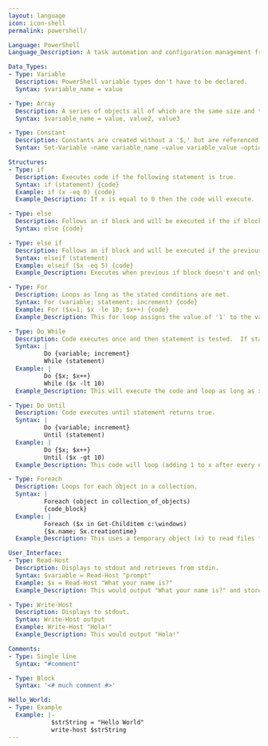 ```yaml
---
layout: language
icon: icon-shell
permalink: powershell/

Language: PowerShell
Language_Description: A task automation and configuration management framework from Microsoft.

Data_Types:
- Type: Variable
  Description: PowerShell variable types don't have to be declared.
  Syntax: $variable_name = value

- Type: Array
  Description: A series of objects all of which are the same size and type.
  Syntax: $variable_name = value, value2, value3

- Type: Constant
  Description: Constants are created without a '$,' but are referenced with a '$.'
  Syntax: Set-Variable –name variable_name –value variable_value –option constant

Structures:
- Type: if
  Description: Executes code if the following statement is true.
  Syntax: if (statement) {code}
  Example: if (x -eq 0) {code}
  Example_Description: If x is equal to 0 then the code will execute.

- Type: else
  Description: Follows an if block and will be executed if the if block isn't.
  Syntax: else {code}

- Type: else if
  Description: Follows an if block and will be executed if the previous if block wasn't executed and the new parameters are met.
  Syntax: elseif (statement)
  Example: elseif ($x -eq 5) {code}
  Example_Description: Executes when previous if block doesn't and only if x equals 5.

- Type: For
  Description: Loops as long as the stated conditions are met.
  Syntax: For (variable; statement; increment) {code}
  Example: For ($x=1; $x -le 10; $x++) {code}
  Example_Description: This for loop assigns the value of '1' to the variable 'x,' ensures that after each execution x increases by 1 (++), and will only work while x is less than or equal to 10.

- Type: Do While
  Description: Code executes once and then statement is tested.  If statement remains true the do while will keep looping.
  Syntax: |
          Do {variable; increment}
          While (statement)
  Example: |
          Do {$x; $x++}
          While ($x -lt 10)
  Example_Description: This will execute the code and loop as long as x remains less than 10.

- Type: Do Until
  Description: Code executes until statement returns true.
  Syntax: |
          Do {variable; increment}
          Until (statement)
  Example: |
          Do {$x; $x++}
          Until ($x -gt 10)
  Example_Description: This code will loop (adding 1 to x after every execution) until x is greater than 10.

- Type: Foreach
  Description: Loops for each object in a collection.
  Syntax: |
          Foreach (object in collection_of_objects)
          {code_block}
  Example: |
          Foreach ($x in Get-Childitem c:\windows)
          {$x.name; Sx.creationtime}
  Example_Description: This uses a temporary object (x) to read files from 'c:\windows,' name them, and add their creation time.

User_Interface:
- Type: Read-Host
  Description: Displays to stdout and retrieves from stdin.
  Syntax: $variable = Read-Host "prompt"
  Example: $x = Read-Host "What your name is?"
  Example_Description: This would output "What your name is?" and store the reply as 'x.'

- Type: Write-Host
  Description: Displays to stdout.
  Syntax: Write-Host output
  Example: Write-Host "Hola!"
  Example_Description: This would output "Hola!"

Comments:
- Type: Single line
  Syntax: "#comment"

- Type: Block
  Syntax: '<# much comment #>'

Hello_World:
- Type: Example
  Example: |-
            $strString = "Hello World"
            write-host $strString
---
```

